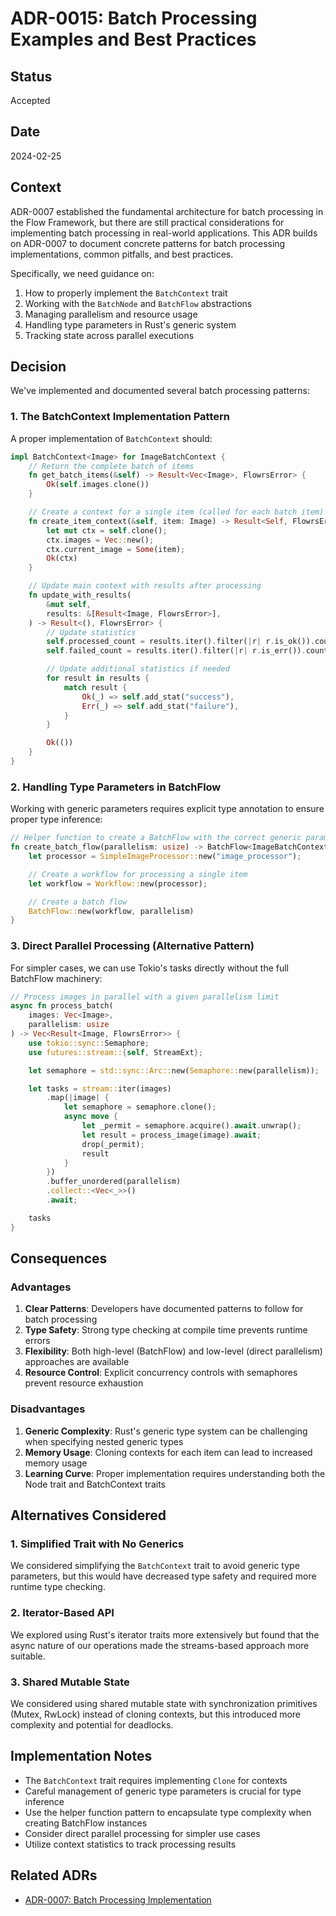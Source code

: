 # ADR-0015: Batch Processing Examples and Best Practices

## Status

Accepted

## Date

2024-02-25

## Context

ADR-0007 established the fundamental architecture for batch processing in the Flow Framework, but there are still practical considerations for implementing batch processing in real-world applications. This ADR builds on ADR-0007 to document concrete patterns for batch processing implementations, common pitfalls, and best practices.

Specifically, we need guidance on:

1. How to properly implement the `BatchContext` trait
2. Working with the `BatchNode` and `BatchFlow` abstractions
3. Managing parallelism and resource usage
4. Handling type parameters in Rust's generic system
5. Tracking state across parallel executions

## Decision

We've implemented and documented several batch processing patterns:

### 1. The BatchContext Implementation Pattern

A proper implementation of `BatchContext` should:

```rust
impl BatchContext<Image> for ImageBatchContext {
    // Return the complete batch of items
    fn get_batch_items(&self) -> Result<Vec<Image>, FlowrsError> {
        Ok(self.images.clone())
    }

    // Create a context for a single item (called for each batch item)
    fn create_item_context(&self, item: Image) -> Result<Self, FlowrsError> {
        let mut ctx = self.clone();
        ctx.images = Vec::new();
        ctx.current_image = Some(item);
        Ok(ctx)
    }

    // Update main context with results after processing
    fn update_with_results(
        &mut self,
        results: &[Result<Image, FlowrsError>],
    ) -> Result<(), FlowrsError> {
        // Update statistics
        self.processed_count = results.iter().filter(|r| r.is_ok()).count();
        self.failed_count = results.iter().filter(|r| r.is_err()).count();

        // Update additional statistics if needed
        for result in results {
            match result {
                Ok(_) => self.add_stat("success"),
                Err(_) => self.add_stat("failure"),
            }
        }

        Ok(())
    }
}
```

### 2. Handling Type Parameters in BatchFlow

Working with generic parameters requires explicit type annotation to ensure proper type inference:

```rust
// Helper function to create a BatchFlow with the correct generic parameters
fn create_batch_flow(parallelism: usize) -> BatchFlow<ImageBatchContext, Image, DefaultAction> {
    let processor = SimpleImageProcessor::new("image_processor");

    // Create a workflow for processing a single item
    let workflow = Workflow::new(processor);

    // Create a batch flow
    BatchFlow::new(workflow, parallelism)
}
```

### 3. Direct Parallel Processing (Alternative Pattern)

For simpler cases, we can use Tokio's tasks directly without the full BatchFlow machinery:

```rust
// Process images in parallel with a given parallelism limit
async fn process_batch(
    images: Vec<Image>,
    parallelism: usize
) -> Vec<Result<Image, FlowrsError>> {
    use tokio::sync::Semaphore;
    use futures::stream::{self, StreamExt};

    let semaphore = std::sync::Arc::new(Semaphore::new(parallelism));

    let tasks = stream::iter(images)
        .map(|image| {
            let semaphore = semaphore.clone();
            async move {
                let _permit = semaphore.acquire().await.unwrap();
                let result = process_image(image).await;
                drop(_permit);
                result
            }
        })
        .buffer_unordered(parallelism)
        .collect::<Vec<_>>()
        .await;

    tasks
}
```

## Consequences

### Advantages

1. **Clear Patterns**: Developers have documented patterns to follow for batch processing
2. **Type Safety**: Strong type checking at compile time prevents runtime errors
3. **Flexibility**: Both high-level (BatchFlow) and low-level (direct parallelism) approaches are available
4. **Resource Control**: Explicit concurrency controls with semaphores prevent resource exhaustion

### Disadvantages

1. **Generic Complexity**: Rust's generic type system can be challenging when specifying nested generic types
2. **Memory Usage**: Cloning contexts for each item can lead to increased memory usage
3. **Learning Curve**: Proper implementation requires understanding both the Node trait and BatchContext traits

## Alternatives Considered

### 1. Simplified Trait with No Generics

We considered simplifying the `BatchContext` trait to avoid generic type parameters, but this would have decreased type safety and required more runtime type checking.

### 2. Iterator-Based API

We explored using Rust's iterator traits more extensively but found that the async nature of our operations made the streams-based approach more suitable.

### 3. Shared Mutable State

We considered using shared mutable state with synchronization primitives (Mutex, RwLock) instead of cloning contexts, but this introduced more complexity and potential for deadlocks.

## Implementation Notes

- The `BatchContext` trait requires implementing `Clone` for contexts
- Careful management of generic type parameters is crucial for type inference
- Use the helper function pattern to encapsulate type complexity when creating BatchFlow instances
- Consider direct parallel processing for simpler use cases
- Utilize context statistics to track processing results

## Related ADRs

- [ADR-0007: Batch Processing Implementation](0007-batch-processing-implementation.md)
